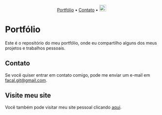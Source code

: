 <p align="center">
  <a href="https://facal.me">Portfólio</a> •
  <a href="#contato">Contato</a> •
  <a href="./README_en.md"><img src="https://cdn.staticaly.com/gh/hjnilsson/country-flags/master/svg/gb.svg" alt="English Version" width="22px"></a>
</p>

# Portfólio

Este é o repositório do meu portfólio, onde eu compartilho alguns dos meus projetos e trabalhos pessoais.

## Contato

Se você quiser entrar em contato comigo, pode me enviar um e-mail em facal.git@gmail.com.

## Visite meu site

Você também pode visitar meu site pessoal clicando [aqui](https://facal.me).
